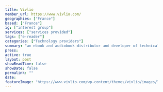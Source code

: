```yaml
---
title: Vivlio
member_url: https://www.vivlio.com/
geographies: ["France"]
based: ["France"]
ig: ["interest group"] 
services: ["services provided"] 
tags: ["e-reader"]
categories: ["Technology providers"]
summary: "an ebook and audiobook distributor and developer of technical solutions for ebook distribution, including e-readers, desktop and mobile applications."
press:
active: true
layout: post
showReadTime: false
showDate: false
permalink: ""
date: 
featureImage: "https://www.vivlio.com/wp-content/themes/vivlio/images/logo-vivlio.png"
---
```



